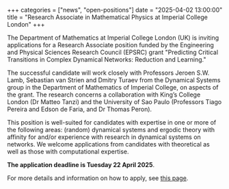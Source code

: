 +++
categories = ["news", "open-positions"]
date = "2025-04-02 13:00:00"
title = "Research Associate in Mathematical Physics at Imperial College London"
+++

The Department of Mathematics at Imperial College London (UK) is inviting applications for a Research Associate position 
funded by the Engineering and Physical Sciences Research Council (EPSRC) grant "Predicting Critical Transitions in Complex Dynamical Networks: Reduction and Learning."

The successful candidate will work closely with Professors Jeroen S.W. Lamb, Sebastian van Strien and Dmitry Turaev from the Dynamical Systems group 
in the Department of Mathematics of Imperial College, on aspects of the grant. 
The research concerns a collaboration with King’s College London (Dr Matteo Tanzi) and the University of Sao Paulo (Professors Tiago Pereira and Edson de Faria, and Dr Thomas Peron).

This position is well-suited for candidates with expertise in one or more of the following areas: 
(random) dynamical systems and ergodic theory with affinity for and/or experience with research in dynamical systems on networks.
We welcome applications from candidates with theoretical as well as those with computational expertise.

**The application deadline is Tuesday 22 April 2025**.

For more details and information on how to apply, see [this page](https://www.imperial.ac.uk/jobs/search-jobs/description/index.php?jobId=23525&jobTitle=Research+Associate+in+Dynamical+Systems).
